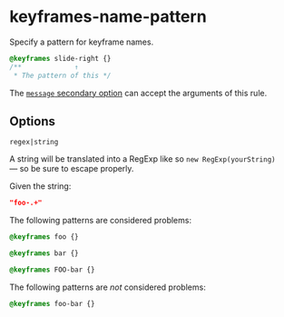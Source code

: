 # keyframes-name-pattern

Specify a pattern for keyframe names.

<!-- prettier-ignore -->
```css
@keyframes slide-right {}
/**             ↑
 * The pattern of this */
```

The [`message` secondary option](https://github.com/stylelint/stylelint/tree/15.10.3/docsuser-guideconfigure.md#message) can accept the arguments of this rule.

## Options

`regex|string`

A string will be translated into a RegExp like so `new RegExp(yourString)` — so be sure to escape properly.

Given the string:

```json
"foo-.+"
```

The following patterns are considered problems:

<!-- prettier-ignore -->
```css
@keyframes foo {}
```

<!-- prettier-ignore -->
```css
@keyframes bar {}
```

<!-- prettier-ignore -->
```css
@keyframes FOO-bar {}
```

The following patterns are _not_ considered problems:

<!-- prettier-ignore -->
```css
@keyframes foo-bar {}
```
